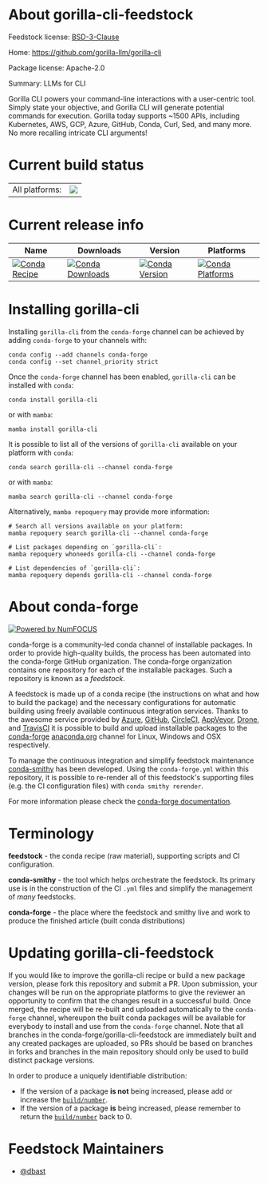 About gorilla-cli-feedstock
===========================

Feedstock license: [BSD-3-Clause](https://github.com/conda-forge/gorilla-cli-feedstock/blob/main/LICENSE.txt)

Home: https://github.com/gorilla-llm/gorilla-cli

Package license: Apache-2.0

Summary: LLMs for CLI

Gorilla CLI powers your command-line interactions with a user-centric tool. Simply state your
objective, and Gorilla CLI will generate potential commands for execution. Gorilla today
supports ~1500 APIs, including Kubernetes, AWS, GCP, Azure, GitHub, Conda, Curl, Sed, and
many more. No more recalling intricate CLI arguments!


Current build status
====================


<table><tr><td>All platforms:</td>
    <td>
      <a href="https://dev.azure.com/conda-forge/feedstock-builds/_build/latest?definitionId=19988&branchName=main">
        <img src="https://dev.azure.com/conda-forge/feedstock-builds/_apis/build/status/gorilla-cli-feedstock?branchName=main">
      </a>
    </td>
  </tr>
</table>

Current release info
====================

| Name | Downloads | Version | Platforms |
| --- | --- | --- | --- |
| [![Conda Recipe](https://img.shields.io/badge/recipe-gorilla--cli-green.svg)](https://anaconda.org/conda-forge/gorilla-cli) | [![Conda Downloads](https://img.shields.io/conda/dn/conda-forge/gorilla-cli.svg)](https://anaconda.org/conda-forge/gorilla-cli) | [![Conda Version](https://img.shields.io/conda/vn/conda-forge/gorilla-cli.svg)](https://anaconda.org/conda-forge/gorilla-cli) | [![Conda Platforms](https://img.shields.io/conda/pn/conda-forge/gorilla-cli.svg)](https://anaconda.org/conda-forge/gorilla-cli) |

Installing gorilla-cli
======================

Installing `gorilla-cli` from the `conda-forge` channel can be achieved by adding `conda-forge` to your channels with:

```
conda config --add channels conda-forge
conda config --set channel_priority strict
```

Once the `conda-forge` channel has been enabled, `gorilla-cli` can be installed with `conda`:

```
conda install gorilla-cli
```

or with `mamba`:

```
mamba install gorilla-cli
```

It is possible to list all of the versions of `gorilla-cli` available on your platform with `conda`:

```
conda search gorilla-cli --channel conda-forge
```

or with `mamba`:

```
mamba search gorilla-cli --channel conda-forge
```

Alternatively, `mamba repoquery` may provide more information:

```
# Search all versions available on your platform:
mamba repoquery search gorilla-cli --channel conda-forge

# List packages depending on `gorilla-cli`:
mamba repoquery whoneeds gorilla-cli --channel conda-forge

# List dependencies of `gorilla-cli`:
mamba repoquery depends gorilla-cli --channel conda-forge
```


About conda-forge
=================

[![Powered by
NumFOCUS](https://img.shields.io/badge/powered%20by-NumFOCUS-orange.svg?style=flat&colorA=E1523D&colorB=007D8A)](https://numfocus.org)

conda-forge is a community-led conda channel of installable packages.
In order to provide high-quality builds, the process has been automated into the
conda-forge GitHub organization. The conda-forge organization contains one repository
for each of the installable packages. Such a repository is known as a *feedstock*.

A feedstock is made up of a conda recipe (the instructions on what and how to build
the package) and the necessary configurations for automatic building using freely
available continuous integration services. Thanks to the awesome service provided by
[Azure](https://azure.microsoft.com/en-us/services/devops/), [GitHub](https://github.com/),
[CircleCI](https://circleci.com/), [AppVeyor](https://www.appveyor.com/),
[Drone](https://cloud.drone.io/welcome), and [TravisCI](https://travis-ci.com/)
it is possible to build and upload installable packages to the
[conda-forge](https://anaconda.org/conda-forge) [anaconda.org](https://anaconda.org/)
channel for Linux, Windows and OSX respectively.

To manage the continuous integration and simplify feedstock maintenance
[conda-smithy](https://github.com/conda-forge/conda-smithy) has been developed.
Using the ``conda-forge.yml`` within this repository, it is possible to re-render all of
this feedstock's supporting files (e.g. the CI configuration files) with ``conda smithy rerender``.

For more information please check the [conda-forge documentation](https://conda-forge.org/docs/).

Terminology
===========

**feedstock** - the conda recipe (raw material), supporting scripts and CI configuration.

**conda-smithy** - the tool which helps orchestrate the feedstock.
                   Its primary use is in the construction of the CI ``.yml`` files
                   and simplify the management of *many* feedstocks.

**conda-forge** - the place where the feedstock and smithy live and work to
                  produce the finished article (built conda distributions)


Updating gorilla-cli-feedstock
==============================

If you would like to improve the gorilla-cli recipe or build a new
package version, please fork this repository and submit a PR. Upon submission,
your changes will be run on the appropriate platforms to give the reviewer an
opportunity to confirm that the changes result in a successful build. Once
merged, the recipe will be re-built and uploaded automatically to the
`conda-forge` channel, whereupon the built conda packages will be available for
everybody to install and use from the `conda-forge` channel.
Note that all branches in the conda-forge/gorilla-cli-feedstock are
immediately built and any created packages are uploaded, so PRs should be based
on branches in forks and branches in the main repository should only be used to
build distinct package versions.

In order to produce a uniquely identifiable distribution:
 * If the version of a package **is not** being increased, please add or increase
   the [``build/number``](https://docs.conda.io/projects/conda-build/en/latest/resources/define-metadata.html#build-number-and-string).
 * If the version of a package **is** being increased, please remember to return
   the [``build/number``](https://docs.conda.io/projects/conda-build/en/latest/resources/define-metadata.html#build-number-and-string)
   back to 0.

Feedstock Maintainers
=====================

* [@dbast](https://github.com/dbast/)

